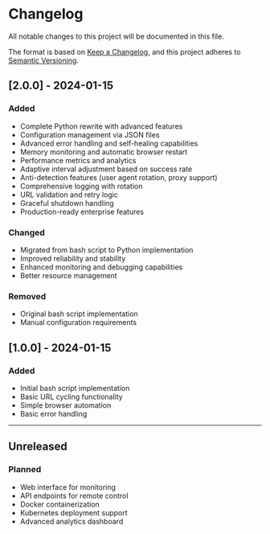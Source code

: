 # Changelog

All notable changes to this project will be documented in this file.

The format is based on [Keep a Changelog](https://keepachangelog.com/en/1.0.0/),
and this project adheres to [Semantic Versioning](https://semver.org/spec/v2.0.0.html).

## [2.0.0] - 2024-01-15

### Added
- Complete Python rewrite with advanced features
- Configuration management via JSON files
- Advanced error handling and self-healing capabilities
- Memory monitoring and automatic browser restart
- Performance metrics and analytics
- Adaptive interval adjustment based on success rate
- Anti-detection features (user agent rotation, proxy support)
- Comprehensive logging with rotation
- URL validation and retry logic
- Graceful shutdown handling
- Production-ready enterprise features

### Changed
- Migrated from bash script to Python implementation
- Improved reliability and stability
- Enhanced monitoring and debugging capabilities
- Better resource management

### Removed
- Original bash script implementation
- Manual configuration requirements

## [1.0.0] - 2024-01-15

### Added
- Initial bash script implementation
- Basic URL cycling functionality
- Simple browser automation
- Basic error handling

---

## Unreleased

### Planned
- Web interface for monitoring
- API endpoints for remote control
- Docker containerization
- Kubernetes deployment support
- Advanced analytics dashboard 
